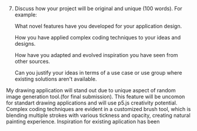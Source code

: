 7. Discuss how your project will be original and unique (100 words). For example:

    What novel features have you developed for your application design.

    How you have applied complex coding techniques to your ideas and designs.

    How have you adapted and evolved inspiration you have seen from other sources.

    Can you justify your ideas in terms of a use case or use group where existing solutions aren't available.


My drawing application will stand out due to unique aspect of random image generation tool.(for final submission).
This feature will be uncomon for standart drawing applications and will use p5.js creativity potential.
Complex coding techniques are evident in a customized brush tool, which is blending multiple strokes with various
tickness and opacity, creating natural painting experience.
Inspiration for existing aplication has been